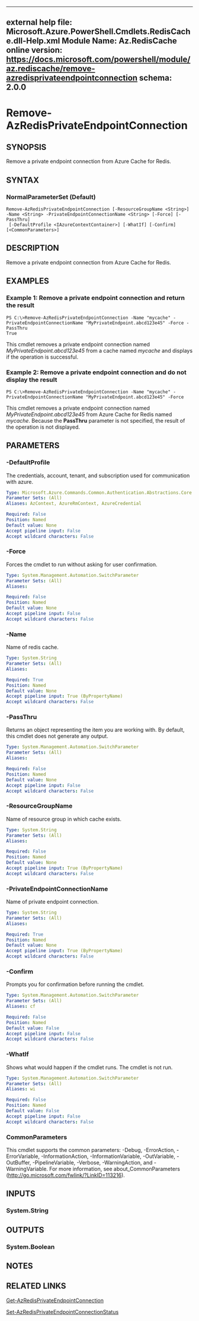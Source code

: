 ﻿
---
external help file: Microsoft.Azure.PowerShell.Cmdlets.RedisCache.dll-Help.xml
Module Name: Az.RedisCache
online version: https://docs.microsoft.com/powershell/module/az.rediscache/remove-azredisprivateendpointconnection
schema: 2.0.0
---

# Remove-AzRedisPrivateEndpointConnection

## SYNOPSIS
Remove a private endpoint connection from Azure Cache for Redis.

## SYNTAX

### NormalParameterSet (Default)
```
Remove-AzRedisPrivateEndpointConnection [-ResourceGroupName <String>] -Name <String> -PrivateEndpointConnectionName <String> [-Force] [-PassThru]
 [-DefaultProfile <IAzureContextContainer>] [-WhatIf] [-Confirm] [<CommonParameters>]
```

## DESCRIPTION
Remove a private endpoint connection from Azure Cache for Redis.

## EXAMPLES

### Example 1: Remove a private endpoint connection and return the result
```
PS C:\>Remove-AzRedisPrivateEndpointConnection -Name "mycache" -PrivateEndpointConnectionName "MyPrivateEndpoint.abcd123e45" -Force -PassThru
True
```

This cmdlet removes a private endpoint connection named *MyPrivateEndpoint.abcd123e45* from a cache named *mycache* and displays if the operation is successful. 

### Example 2: Remove a private endpoint connection and do not display the result
```
PS C:\>Remove-AzRedisPrivateEndpointConnection -Name "mycache" -PrivateEndpointConnectionName "MyPrivateEndpoint.abcd123e45" -Force
```

This cmdlet removes a private endpoint connection named *MyPrivateEndpoint.abcd123e45* from Azure Cache for Redis named *mycache*. Because the **PassThru** parameter is not specified, the result of the operation is not displayed.

## PARAMETERS

### -DefaultProfile
The credentials, account, tenant, and subscription used for communication with azure.

```yaml
Type: Microsoft.Azure.Commands.Common.Authentication.Abstractions.Core.IAzureContextContainer
Parameter Sets: (All)
Aliases: AzContext, AzureRmContext, AzureCredential

Required: False
Position: Named
Default value: None
Accept pipeline input: False
Accept wildcard characters: False
```

### -Force
Forces the cmdlet to run without asking for user confirmation.

```yaml
Type: System.Management.Automation.SwitchParameter
Parameter Sets: (All)
Aliases:

Required: False
Position: Named
Default value: None
Accept pipeline input: False
Accept wildcard characters: False
```

### -Name
Name of redis cache.

```yaml
Type: System.String
Parameter Sets: (All)
Aliases:

Required: True
Position: Named
Default value: None
Accept pipeline input: True (ByPropertyName)
Accept wildcard characters: False
```

### -PassThru
Returns an object representing the item you are working with.
By default, this cmdlet does not generate any output.

```yaml
Type: System.Management.Automation.SwitchParameter
Parameter Sets: (All)
Aliases:

Required: False
Position: Named
Default value: None
Accept pipeline input: False
Accept wildcard characters: False
```

### -ResourceGroupName
Name of resource group in which cache exists.

```yaml
Type: System.String
Parameter Sets: (All)
Aliases:

Required: False
Position: Named
Default value: None
Accept pipeline input: True (ByPropertyName)
Accept wildcard characters: False
```

### -PrivateEndpointConnectionName
Name of private endpoint connection.

```yaml
Type: System.String
Parameter Sets: (All)
Aliases:

Required: True
Position: Named
Default value: None
Accept pipeline input: True (ByPropertyName)
Accept wildcard characters: False
```

### -Confirm
Prompts you for confirmation before running the cmdlet.

```yaml
Type: System.Management.Automation.SwitchParameter
Parameter Sets: (All)
Aliases: cf

Required: False
Position: Named
Default value: False
Accept pipeline input: False
Accept wildcard characters: False
```

### -WhatIf
Shows what would happen if the cmdlet runs.
The cmdlet is not run.

```yaml
Type: System.Management.Automation.SwitchParameter
Parameter Sets: (All)
Aliases: wi

Required: False
Position: Named
Default value: False
Accept pipeline input: False
Accept wildcard characters: False
```

### CommonParameters
This cmdlet supports the common parameters: -Debug, -ErrorAction, -ErrorVariable, -InformationAction, -InformationVariable, -OutVariable, -OutBuffer, -PipelineVariable, -Verbose, -WarningAction, and -WarningVariable. For more information, see about_CommonParameters (http://go.microsoft.com/fwlink/?LinkID=113216).

## INPUTS

### System.String

## OUTPUTS

### System.Boolean

## NOTES

## RELATED LINKS

[Get-AzRedisPrivateEndpointConnection](./Get-AzRedisPrivateEndpointConnection.md)

[Set-AzRedisPrivateEndpointConnectionStatus](./Set-AzRedisPrivateEndpointConnectionStatus.md)

